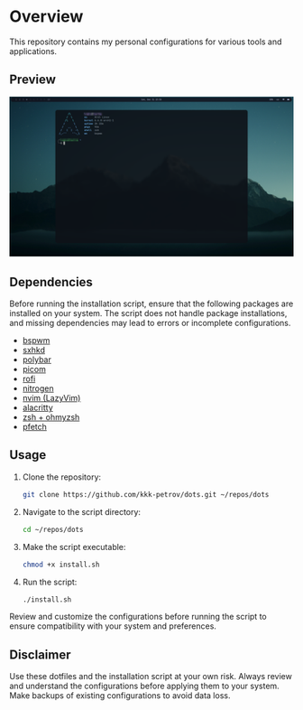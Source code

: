 # Overview

This repository contains my personal configurations for various tools and applications.

## Preview
![preview](./preview.png)

## Dependencies

Before running the installation script, ensure that the following packages are installed on your system.
The script does not handle package installations, and missing dependencies may lead to errors or incomplete configurations.

- [bspwm](https://github.com/baskerville/bspwm)
- [sxhkd](https://github.com/baskerville/sxhkd)
- [polybar](https://github.com/polybar/polybar)
- [picom](https://github.com/yshui/picom)
- [rofi](https://github.com/davatorium/rofi)
- [nitrogen](https://github.com/l3ib/nitrogen)
- [nvim (LazyVim)](https://github.com/LazyVim/LazyVim)
- [alacritty](https://github.com/alacritty/alacritty)
- [zsh + ohmyzsh](https://github.com/ohmyzsh/ohmyzsh/)
- [pfetch](https://github.com/dylanaraps/pfetch)

## Usage
1. Clone the repository:
   ```bash
   git clone https://github.com/kkk-petrov/dots.git ~/repos/dots
   ```
2. Navigate to the script directory:
   ```bash
   cd ~/repos/dots
   ```
3. Make the script executable:
   ```bash
   chmod +x install.sh
   ```
4. Run the script:
   ```bash
   ./install.sh
   ```

Review and customize the configurations before running the script to ensure compatibility with your system and preferences.

## Disclaimer
Use these dotfiles and the installation script at your own risk.
Always review and understand the configurations before applying them to your system. Make backups of existing configurations to avoid data loss.
